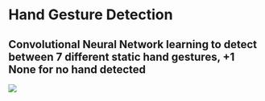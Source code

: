 # Hand Gesture Detection

## Convolutional Neural Network learning to detect between 7 different static hand gestures, +1 None for no hand detected
![](https://github.com/InderPabla/HandGestureDetection/blob/master/Images/2.gif)
